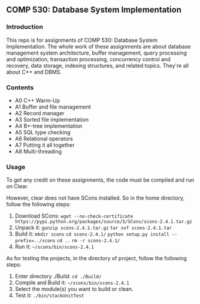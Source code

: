 ## COMP 530: Database System Implementation

### Introduction

This repo is for assignments of COMP 530: Database System Implementation. The whole work of these assignments are about database management system architecture, buffer management, query processing and optimization, transaction processing, concurrency control and recovery, data storage, indexing structures, and related topics. They're all about C++ and DBMS.

### Contents

- A0 C++ Warm-Up
- A1 Buffer and file management
- A2 Record manager
- A3 Sorted file implementation
- A4 B+-tree implementation
- A5 SQL type checking
- A6 Relational operators
- A7 Putting it all together
- A8 Multi-threading

### Usage

To get any credit on these assignments, the code must be compiled and run on Clear.

However, clear does not have SCons installed. So in the home directory, follow the following steps:

1. Download SCons: `wget --no-check-certificate https://pypi.python.org/packages/source/S/SCons/scons-2.4.1.tar.gz`
2. Unpack it: `gunzip scons-2.4.1.tar.gz` `tar xvf scons-2.4.1.tar`
3. Build it: `mkdir scons` `cd scons-2.4.1/` `python setup.py install --prefix=../scons` `cd ..` `rm -r scons-2.4.1/`
4. Run it: `~/scons/bin/scons-2.4.1`

As for testing the projects, in the directory of project, follow the following steps:

1. Enter directory ./Build: `cd ./Build/`
2. Compile and Build it: `~/scons/bin/scons-2.4.1`
3. Select the module(s) you want to build or clean.
4. Test it: `./bin/stackUnitTest`
